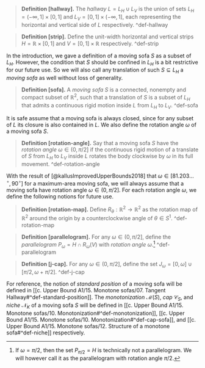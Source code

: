 > __Definition [hallway].__ The _hallway_ $L = L_H \cup L_V$ is the union of sets $L_H = (-\infty, 1] \times [0, 1]$ and $L_V = [0, 1] \times (-\infty, 1]$, each representing the horizontal and vertical side of $L$ respectively. ^def-hallway

> __Definition [strip].__ Define the unit-width horizontal and vertical strips $H = \mathbb{R} \times [0, 1]$ and $V = [0, 1] \times \mathbb{R}$ respectively. ^def-strip

In the introduction, we gave a definition of a moving sofa $S$ as a subset of $L_H$. However, the condition that $S$ should be confined in $L_H$ is a bit restrictive for our future use. So we will also call any translation of such $S \subseteq L_H$ a _moving sofa_ as well without loss of generality.

> __Definition [sofa].__ A _moving sofa_ $S$ is a connected, nonempty and compact subset of $\mathbb{R}^2$, such that a translation of $S$ is a subset of $L_H$ that admits a continuous rigid motion inside $L$ from $L_H$ to $L_V$. ^def-sofa

It is safe assume that a moving sofa is always closed, since for any subset of $L$ its closure is also contained in $L$. We also define the rotation angle $\omega$ of a moving sofa $S$.

> __Definition [rotation-angle].__ Say that a moving sofa $S$ have the _rotation angle_ $\omega \in (0, \pi/2]$ if the continuous rigid motion of a translate of $S$ from $L_H$ to $L_V$ inside $L$ rotates the body clockwise by $\omega$ in its full movement. ^def-rotation-angle

With the result of [@kallusImprovedUpperBounds2018] that $\omega \in [81.203\dots^\circ, 90^\circ]$ for a maximum-area moving sofa, we will always assume that a moving sofa have rotation angle $\omega \in (0, \pi/2]$. For each rotation angle $\omega$, we define the following notions for future use.

> __Definition [rotation-map].__ Define $R_\theta : \mathbb{R}^2 \to \mathbb{R}^2$ as the rotation map of $\mathbb{R}^2$ around the origin by a counterclockwise angle of $\theta \in S^1$. ^def-rotation-map

> __Definition [parallelogram].__ For any $\omega \in (0, \pi/2]$, define the _parallelogram_ $P_\omega = H \cap R_\omega(V)$ with _rotation angle_ $\omega$.[^parallelogram] ^def-parallelogram

> __Definition [j-cap].__ For any $\omega \in (0, \pi/2]$, define the set $J_\omega = [0, \omega] \cup [\pi/2, \omega + \pi/2]$. ^def-j-cap

For reference, the notion of _standard position_ of a moving sofa will be defined in [[c. Upper Bound A1/15. Monotone sofas/07. Tangent Hallway#^def-standard-position]]. The _monotonization_ $\mathcal{M}(S)$, _cap_ $\mathcal{C}_S$, and _niche_ $\mathcal{N}_K$ of a moving sofa $S$ will be defined in [[c. Upper Bound A1/15. Monotone sofas/10. Monotonization#^def-monotonization]], [[c. Upper Bound A1/15. Monotone sofas/10. Monotonization#^def-cap-sofa]], and [[c. Upper Bound A1/15. Monotone sofas/12. Structure of a monotone sofa#^def-niche]] respectively.

[^parallelogram]: If $\omega = \pi/2$, then the set $P_{\pi/2} = H$ is technically not a parallelogram. We will however call it as the parallelogram with rotation angle $\pi/2$.